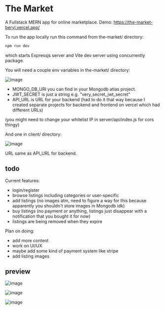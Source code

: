 # The Market
A Fullstack MERN app for online marketplace.
Demo: https://the-market-beryl.vercel.app/


To run the app locally run this command from the-market/ directory:
```js
npm run dev
```
which starts Expressjs server and Vite dev server using concurrently package.

You will need a couple env variables in the-market/ directory:

![image](https://github.com/viionc/the-market/assets/6730164/23de1bfe-35f1-47c8-b080-cf1c1b675e31)

- MONGO_DB_URI you can find in your Mongodb atlas project.
- JWT_SECRET is just a string e.g. "very_secret_jwt_secret"
- API_URL is URL for your backend (had to do it that way because I created separate projects for backend and frontend on vercel which had different URLs)

(you might need to change your whitelist IP in server/api/index.js for cors thingy)

And one in client/ directory:

![image](https://github.com/viionc/the-market/assets/6730164/7d684f5b-825e-43c9-98d3-15c6e0965e72)

URL same as API_URL for backend.

## todo
Current features:
- login/register
- browse listings including categories or user-specific
- add listings (no images atm, need to figure a way for this because apparently you shouldn't store images in Mongodb idk)
- buy listings (no payment or anything, listings just disappear with a notification that you bought it for now)
- listings are being removed when they expire
  

Plan on doing:
- add more content
- work on UI/UX
- maybe add some kind of payment system like stripe
- add listing images


## preview

![image](https://github.com/viionc/the-market/assets/6730164/d834bb8b-aef7-4ef7-b3fc-ddaa748fdff7)

![image](https://github.com/viionc/the-market/assets/6730164/9fc9fabd-ead3-45ba-a6b2-f307e9fe4ae7)

![image](https://github.com/viionc/the-market/assets/6730164/cd1ecb51-aa4e-44be-89c4-5a0f53e841a4)

